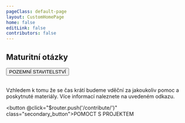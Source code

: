 ```yaml
---
pageClass: default-page
layout: CustomHomePage
home: false
editLink: false
contributors: false
---
```

<p align="center">

## Maturitní otázky

<div class="buttons">
  <button @click="$router.push('/pos/1/')" class="primary_button">POZEMNÍ STAVITELSTVÍ</button>
  <!--
  <button @click="$router.push('/stk/1/')" class="primary_button">STAVEBNÍ MECHANIKA</button>
  -->
</div>
<br>


Vzhledem k tomu že se čas krátí budeme vděční za jakoukoliv pomoc a poskytnuté materiály. Více informací naleznete na uvedeném odkazu.
<br>

<button @click="$router.push('/contribute/')" class="secondary_button">POMOCT S PROJEKTEM</button>

</p>